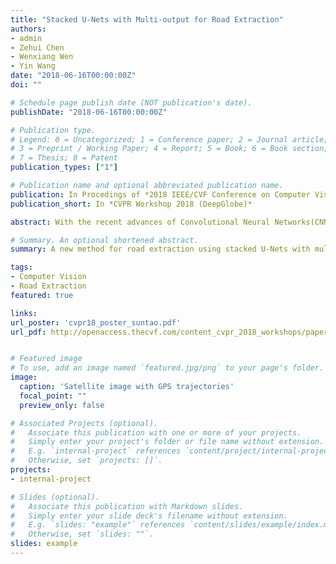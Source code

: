 ```yaml
---
title: "Stacked U-Nets with Multi-output for Road Extraction"
authors:
- admin
- Zehui Chen
- Wenxiang Wen
- Yin Wang
date: "2018-06-16T00:00:00Z"
doi: ""

# Schedule page publish date (NOT publication's date).
publishDate: "2018-06-16T00:00:00Z"

# Publication type.
# Legend: 0 = Uncategorized; 1 = Conference paper; 2 = Journal article;
# 3 = Preprint / Working Paper; 4 = Report; 5 = Book; 6 = Book section;
# 7 = Thesis; 8 = Patent
publication_types: ["1"]

# Publication name and optional abbreviated publication name.
publication: In Procedings of *2018 IEEE/CVF Conference on Computer Vision and Pattern Recognition Workshops (CVPRW) 2018*
publication_short: In *CVPR Workshop 2018 (DeepGlobe)*

abstract: With the recent advances of Convolutional Neural Networks(CNN) in computer vision, there have been rapid progresses in extracting roads and other features from satellite imagery for mapping and other purposes. In this paper, we propose a new method for road extraction using stacked U-Nets with multiple output. A hybrid loss function is used to address the problem of unbalanced classes of training data. Post-processing methods, including road map vectorization and shortest path search with hierarchical thresholds, help improve recall. The overall improvement of mean IoU compared to the vanilla VGG network is more than 20%.

# Summary. An optional shortened abstract.
summary: A new method for road extraction using stacked U-Nets with multiple output, hybrid loss function used to address the problem of unbalanced classes of training data, and post-processing methods to bridge prediction gaps.

tags:
- Computer Vision
- Road Extraction
featured: true

links:
url_poster: 'cvpr18_poster_suntao.pdf'
url_pdf: http://openaccess.thecvf.com/content_cvpr_2018_workshops/papers/w4/Sun_Stacked_U-Nets_With_CVPR_2018_paper.pdf


# Featured image
# To use, add an image named `featured.jpg/png` to your page's folder. 
image:
  caption: 'Satellite image with GPS trajectories'
  focal_point: ""
  preview_only: false

# Associated Projects (optional).
#   Associate this publication with one or more of your projects.
#   Simply enter your project's folder or file name without extension.
#   E.g. `internal-project` references `content/project/internal-project/index.md`.
#   Otherwise, set `projects: []`.
projects:
- internal-project

# Slides (optional).
#   Associate this publication with Markdown slides.
#   Simply enter your slide deck's filename without extension.
#   E.g. `slides: "example"` references `content/slides/example/index.md`.
#   Otherwise, set `slides: ""`.
slides: example
---
```


